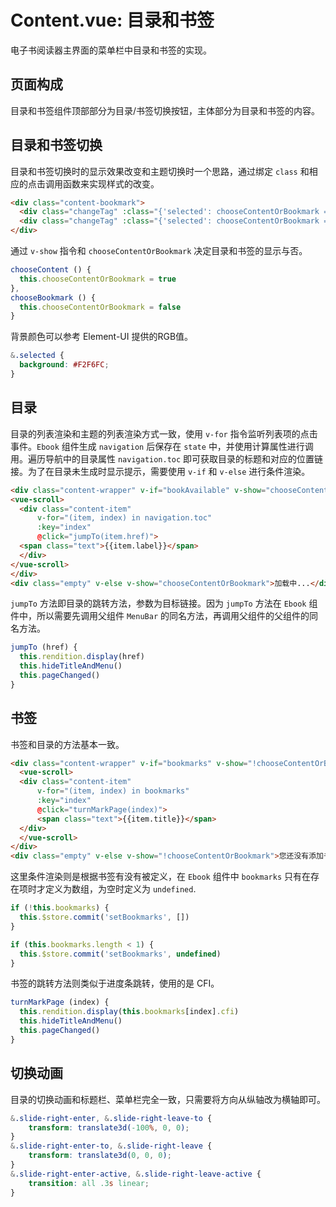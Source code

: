 # Content.vue: 目录和书签

电子书阅读器主界面的菜单栏中目录和书签的实现。

## 页面构成

目录和书签组件顶部部分为目录/书签切换按钮，主体部分为目录和书签的内容。

## 目录和书签切换

目录和书签切换时的显示效果改变和主题切换时一个思路，通过绑定 `class` 和相应的点击调用函数来实现样式的改变。

```html
<div class="content-bookmark">
  <div class="changeTag" :class="{'selected': chooseContentOrBookmark === true}" @click="chooseContent">目录</div>
  <div class="changeTag" :class="{'selected': chooseContentOrBookmark === false}" @click="chooseBookmark">书签</div>
</div>
```

通过 `v-show` 指令和 `chooseContentOrBookmark` 决定目录和书签的显示与否。

```javascript
chooseContent () {
  this.chooseContentOrBookmark = true
},
chooseBookmark () {
  this.chooseContentOrBookmark = false
}
```

背景颜色可以参考 Element-UI 提供的RGB值。

```css
&.selected {
  background: #F2F6FC;
}
```

## 目录

目录的列表渲染和主题的列表渲染方式一致，使用 `v-for` 指令监听列表项的点击事件。`Ebook` 组件生成 `navigation` 后保存在 `state` 中，并使用计算属性进行调用。遍历导航中的目录属性 `navigation.toc` 即可获取目录的标题和对应的位置链接。为了在目录未生成时显示提示，需要使用 `v-if` 和 `v-else` 进行条件渲染。

```html
<div class="content-wrapper" v-if="bookAvailable" v-show="chooseContentOrBookmark">
<vue-scroll>
  <div class="content-item"
      v-for="(item, index) in navigation.toc"
      :key="index"
      @click="jumpTo(item.href)">
  <span class="text">{{item.label}}</span>
  </div>
</vue-scroll>
</div>
<div class="empty" v-else v-show="chooseContentOrBookmark">加载中...</div>
```

`jumpTo` 方法即目录的跳转方法，参数为目标链接。因为 `jumpTo` 方法在 `Ebook` 组件中，所以需要先调用父组件 `MenuBar` 的同名方法，再调用父组件的父组件的同名方法。

```javascript
jumpTo (href) {
  this.rendition.display(href)
  this.hideTitleAndMenu()
  this.pageChanged()
}
```

## 书签

书签和目录的方法基本一致。

```html
<div class="content-wrapper" v-if="bookmarks" v-show="!chooseContentOrBookmark">
  <vue-scroll>
  <div class="content-item"
      v-for="(item, index) in bookmarks"
      :key="index"
      @click="turnMarkPage(index)">
      <span class="text">{{item.title}}</span>
  </div>
  </vue-scroll>
</div>
<div class="empty" v-else v-show="!chooseContentOrBookmark">您还没有添加书签哦~</div>
```

这里条件渲染则是根据书签有没有被定义，在 `Ebook` 组件中 `bookmarks` 只有在存在项时才定义为数组，为空时定义为 `undefined`.

```javascript
if (!this.bookmarks) {
  this.$store.commit('setBookmarks', [])
}
```

```javascript
if (this.bookmarks.length < 1) {
  this.$store.commit('setBookmarks', undefined)
}
```

书签的跳转方法则类似于进度条跳转，使用的是 CFI。

```javascript
turnMarkPage (index) {
  this.rendition.display(this.bookmarks[index].cfi)
  this.hideTitleAndMenu()
  this.pageChanged()
}
```

## 切换动画

目录的切换动画和标题栏、菜单栏完全一致，只需要将方向从纵轴改为横轴即可。

```css
&.slide-right-enter, &.slide-right-leave-to {
    transform: translate3d(-100%, 0, 0);
}
&.slide-right-enter-to, &.slide-right-leave {
    transform: translate3d(0, 0, 0);
}
&.slide-right-enter-active, &.slide-right-leave-active {
    transition: all .3s linear;
}
```